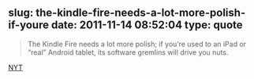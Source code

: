 slug: the-kindle-fire-needs-a-lot-more-polish-if-youre
date: 2011-11-14 08:52:04
type: quote
---

> The Kindle Fire needs a lot more polish; if you’re used to an iPad or “real” Android tablet, its software gremlins will drive you nuts.

[NYT](http://www.nytimes.com/2011/11/14/technology/personaltech/the-fire-aside-amazons-lower-priced-kindles-also-shine.html?_r=1)
